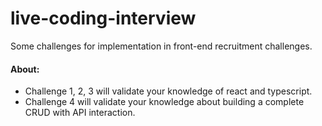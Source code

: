 # live-coding-interview

Some challenges for implementation in front-end recruitment challenges.

#### About:

- Challenge 1, 2, 3 will validate your knowledge of react and typescript.
- Challenge 4 will validate your knowledge about building a complete CRUD with API interaction.
